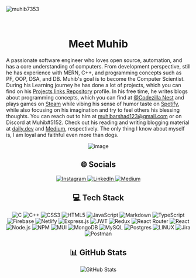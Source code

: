 <p align="left"> <img src="https://komarev.com/ghpvc/?username=muhib7353&label=Profile%20views&color=0e75b6&style=flat" alt="muhib7353" /> </p>
<br>
<h1 align="center">Meet Muhib</h1>

A passionate software engineer who loves open source, automation, and has a core understanding of computers. From development perspective, still he has experience with MERN, C++, and programming concepts such as PF, OOP, DSA, and DB. Muhib's goal is to become the Computer Scientist. During his Learning journey he has done a lot of projects, which you can find on his [Projects links Repository](https://github.com/muhib7353/My-Project-Collection) profile. In his free time, he writes blogs about programming concepts, which you can find at [@Codezilla Nest](https:github.com/Codezilla-Nest) and plays games on [Steam](https://steamcommunity.com/id/muhib7353/) while vibing his sense of humor taste on [Spotify](https://open.spotify.com/user/315m2g5uepumjt7i5e6ct2lshh6u?si=5f75a9a017ae4692), while also focusing on his imagination and try to feel others his blessing thoughts. You can reach out to him at muhibarshad123@gmail.com or on Discord at Muhib#5152. Check out his reading and writing blogging material at [daily.dev](https://app.daily.dev/muhib7353) and [Medium](https://medium.com/@muhib7353), respectively.
The only thing I know about myself is, I am loyal and faithful even more than dogs.
<p align="center">
  <img src="https://github.com/freekmurze/freekmurze/blob/master/dino.gif" alt="image">
</p>

 <h2 align="center">🌐 Socials</h2>

<p align="center">
  <a href="https://instagram.com/muhibarshad101">
    <img src="https://img.shields.io/badge/Instagram-%23E4405F.svg?logo=Instagram&logoColor=white" alt="Instagram">
  </a>
  <a href="https://linkedin.com/in/muhib-arshad-577987274">
    <img src="https://img.shields.io/badge/LinkedIn-%230077B5.svg?logo=linkedin&logoColor=white" alt="LinkedIn">
  </a>
  <a href="https://medium.com/@muibarshad101">
    <img src="https://img.shields.io/badge/Medium-12100E?logo=medium&logoColor=white" alt="Medium">
  </a>
</p>

 <h2 align="center">💻 Tech Stack</h2>

<p align="center">
  <img src="https://img.shields.io/badge/c-%2300599C.svg?style=flat&logo=c&logoColor=white" alt="C">
  <img src="https://img.shields.io/badge/c++-%2300599C.svg?style=flat&logo=c%2B%2B&logoColor=white" alt="C++">
  <img src="https://img.shields.io/badge/css3-%231572B6.svg?style=flat&logo=css3&logoColor=white" alt="CSS3">
  <img src="https://img.shields.io/badge/html5-%23E34F26.svg?style=flat&logo=html5&logoColor=white" alt="HTML5">
  <img src="https://img.shields.io/badge/javascript-%23323330.svg?style=flat&logo=javascript&logoColor=%23F7DF1E" alt="JavaScript">
  <img src="https://img.shields.io/badge/markdown-%23000000.svg?style=flat&logo=markdown&logoColor=white" alt="Markdown">
  <img src="https://img.shields.io/badge/typescript-%23007ACC.svg?style=flat&logo=typescript&logoColor=white" alt="TypeScript">
  <img src="https://img.shields.io/badge/firebase-%23039BE5.svg?style=flat&logo=firebase" alt="Firebase">
  <img src="https://img.shields.io/badge/netlify-%23000000.svg?style=flat&logo=netlify&logoColor=#00C7B7" alt="Netlify">
  <img src="https://img.shields.io/badge/express.js-%23404d59.svg?style=flat&logo=express&logoColor=%2361DAFB" alt="Express.js">
  <img src="https://img.shields.io/badge/JWT-black?style=flat&logo=JSON%20web%20tokens" alt="JWT">
  <img src="https://img.shields.io/badge/redux-%23593d88.svg?style=flat&logo=redux&logoColor=white" alt="Redux">
  <img src="https://img.shields.io/badge/React_Router-CA4245?style=flat&logo=react-router&logoColor=white" alt="React Router">
  <img src="https://img.shields.io/badge/react-%2320232a.svg?style=flat&logo=react&logoColor=%2361DAFB" alt="React">
  <img src="https://img.shields.io/badge/node.js-6DA55F?style=flat&logo=node.js&logoColor=white" alt="Node.js">
  <img src="https://img.shields.io/badge/NPM-%23000000.svg?style=flat&logo=npm&logoColor=white" alt="NPM">
  <img src="https://img.shields.io/badge/MUI-%230081CB.svg?style=flat&logo=material-ui&logoColor=white" alt="MUI">
  <img src="https://img.shields.io/badge/MongoDB-%234ea94b.svg?style=flat&logo=mongodb&logoColor=white" alt="MongoDB">
  <img src="https://img.shields.io/badge/mysql-%2300f.svg?style=flat&logo=mysql&logoColor=white" alt="MySQL">
  <img src="https://img.shields.io/badge/postgres-%23316192.svg?style=flat&logo=postgresql&logoColor=white" alt="Postgres">
  <img src="https://img.shields.io/badge/Linux-FCC624?style=flat&logo=linux&logoColor=black" alt="LINUX">
  <img src="https://img.shields.io/badge/jira-%230A0FFF.svg?style=flat&logo=jira&logoColor=white" alt="Jira">
  <img src="https://img.shields.io/badge/Postman-FF6C37?style=flat&logo=postman&logoColor=white" alt="Postman">
</p>

 <h2 align="center">📊 GitHub Stats</h2>

<p align="center">
  <img src="https://github-readme-stats.vercel.app/api?username=muhib7353&theme=tokyonight&hide_border=false&include_all_commits=true&count_private=true" alt="GitHub Stats">
</p>

<!-- ![](https://github-readme-streak-stats.herokuapp.com/?user=muhib7353&theme=tokyonight&hide_border=false&hide_stars=false) -->
